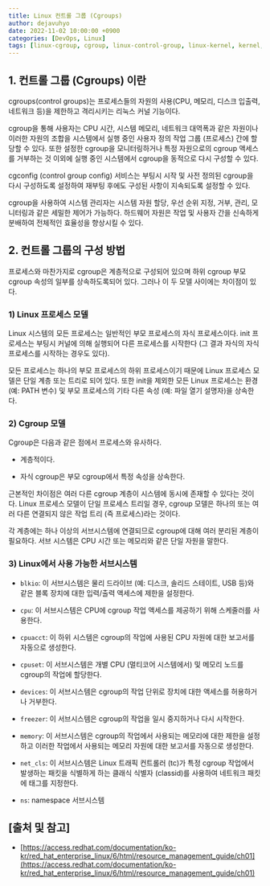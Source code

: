 ```yaml
---
title: Linux 컨트롤 그룹 (Cgroups)
author: dejavuhyo
date: 2022-11-02 10:00:00 +0900
categories: [DevOps, Linux]
tags: [linux-cgroup, cgroup, linux-control-group, linux-kernel, kernel, 리눅스-cgroup, 리눅스-control-group, 리눅스-커널, 커널]
---
```


## 1. 컨트롤 그룹 (Cgroups) 이란
cgroups(control groups)는 프로세스들의 자원의 사용(CPU, 메모리, 디스크 입출력, 네트워크 등)을 제한하고 격리시키는 리눅스 커널 기능이다.

cgroup을 통해 사용자는 CPU 시간, 시스템 메모리, 네트워크 대역폭과 같은 자원이나 이러한 자원의 조합을 시스템에서 실행 중인 사용자 정의 작업 그룹 (프로세스) 간에 할당할 수 있다. 또한 설정한 cgroup을 모니터링하거나 특정 자원으로의 cgroup 액세스를 거부하는 것 이외에 실행 중인 시스템에서 cgroup을 동적으로 다시 구성할 수 있다.

cgconfig (control group config) 서비스는 부팅시 시작 및 사전 정의된 cgroup을 다시 구성하도록 설정하여 재부팅 후에도 구성된 사항이 지속되도록 설정할 수 있다.

cgroup을 사용하여 시스템 관리자는 시스템 자원 할당, 우선 순위 지정, 거부, 관리, 모니터링과 같은 세밀한 제어가 가능하다. 하드웨어 자원은 작업 및 사용자 간을 신속하게 분배하여 전체적인 효율성을 향상시킬 수 있다.

## 2. 컨트롤 그룹의 구성 방법
프로세스와 마찬가지로 cgroup은 계층적으로 구성되어 있으며 하위 cgroup 부모 cgroup 속성의 일부를 상속하도록되어 있다. 그러나 이 두 모델 사이에는 차이점이 있다.

### 1) Linux 프로세스 모델
Linux 시스템의 모든 프로세스는 일반적인 부모 프로세스의 자식 프로세스이다. init 프로세스는 부팅시 커널에 의해 실행되어 다른 프로세스를 시작한다 (그 결과 자식의 자식 프로세스를 시작하는 경우도 있다).

모든 프로세스는 하나의 부모 프로세스의 하위 프로세스이기 때문에 Linux 프로세스 모델은 단일 계층 또는 트리로 되어 있다. 또한 init을 제외한 모든 Linux 프로세스는 환경 (예: PATH 변수) 및 부모 프로세스의 기타 다른 속성 (예: 파일 열기 설명자)을 상속한다.

### 2) Cgroup 모델
Cgroup은 다음과 같은 점에서 프로세스와 유사하다.

* 계층적이다.

* 자식 cgroup은 부모 cgroup에서 특정 속성을 상속한다.

근본적인 차이점은 여러 다른 cgroup 계층이 시스템에 동시에 존재할 수 있다는 것이다. Linux 프로세스 모델이 단일 프로세스 트리일 경우, cgroup 모델은 하나의 또는 여러 다른 연결되지 않은 작업 트리 (즉 프로세스)라는 것이다.

각 계층에는 하나 이상의 서브시스템에 연결되므로 cgroup에 대해 여러 분리된 계층이 필요하다. 서브 시스템은 CPU 시간 또는 메모리와 같은 단일 자원을 말한다.

### 3) Linux에서 사용 가능한 서브시스템

* `blkio`: 이 서브시스템은 물리 드라이브 (예: 디스크, 솔리드 스테이트, USB 등)와 같은 블록 장치에 대한 입력/출력 액세스에 제한을 설정한다.

* `cpu`: 이 서브시스템은 CPU에 cgroup 작업 액세스를 제공하기 위해 스케줄러를 사용한다.

* `cpuacct`: 이 하위 시스템은 cgroup의 작업에 사용된 CPU 자원에 대한 보고서를 자동으로 생성한다.

* `cpuset`: 이 서브시스템은 개별 CPU (멀티코어 시스템에서) 및 메모리 노드를 cgroup의 작업에 할당한다.

* `devices`: 이 서브시스템은 cgroup의 작업 단위로 장치에 대한 액세스를 허용하거나 거부한다.

* `freezer`: 이 서브시스템은 cgroup의 작업을 일시 중지하거나 다시 시작한다.

* `memory`: 이 서브시스템은 cgroup의 작업에서 사용되는 메모리에 대한 제한을 설정하고 이러한 작업에서 사용되는 메모리 자원에 대한 보고서를 자동으로 생성한다.

* `net_cls`: 이 서브시스템은 Linux 트래픽 컨트롤러 (tc)가 특정 cgroup 작업에서 발생하는 패킷을 식별하게 하는 클래식 식별자 (classid)를 사용하여 네트워크 패킷에 태그를 지정한다.

* `ns`: namespace 서브시스템

## [출처 및 참고]
* [https://access.redhat.com/documentation/ko-kr/red_hat_enterprise_linux/6/html/resource_management_guide/ch01](https://access.redhat.com/documentation/ko-kr/red_hat_enterprise_linux/6/html/resource_management_guide/ch01)
